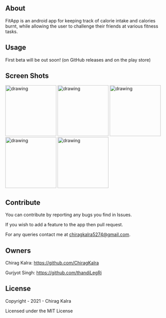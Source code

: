 ## About
FitApp is an android app for keeping track of calorie intake and calories burnt, while allowing the user to challenge their friends at various fitness tasks.

## Usage
First beta will be out soon! (on GitHub releases and on the play store)

## Screen Shots

<p>
<img src="https://user-images.githubusercontent.com/24735099/102793099-6b27e500-43cf-11eb-8a3c-36cb41eb7ee9.png" alt="drawing" width="160"/>
<img src="https://user-images.githubusercontent.com/24735099/102793080-619e7d00-43cf-11eb-8536-c214f8d33c31.png" alt="drawing" width="160"/>
<img src="https://user-images.githubusercontent.com/24735099/102793084-64996d80-43cf-11eb-8c70-f7448445eff1.png" alt="drawing" width="160"/>
<img src="https://user-images.githubusercontent.com/24735099/102793085-65ca9a80-43cf-11eb-8d48-44a3db64b43e.png" alt="drawing" width="160"/>
<img src="https://user-images.githubusercontent.com/24735099/109694361-ba994700-7bb0-11eb-9e29-3b76cbbe78fc.png" alt="drawing" width="160"/>
</p>

## Contribute
You can contribute by reporting any bugs you find in Issues.

If you wish to add a feature to the app then pull request.

For any queries contact me at chiragkalra5274@gmail.com.


## Owners
Chirag Kalra: https://github.com/ChiragKalra

Gurjyot Singh: https://github.com/thandiLegRi

## License
Copyright - 2021 - Chirag Kalra

Licensed under the MIT License
